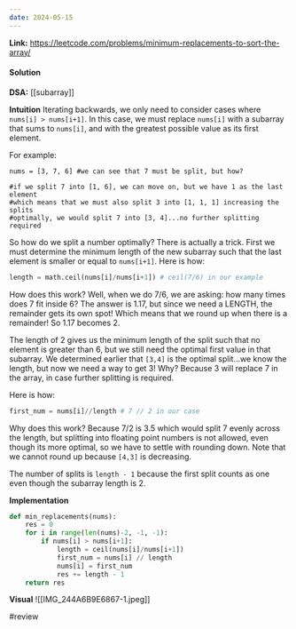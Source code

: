```yaml
---
date: 2024-05-15
---
```

**Link:** https://leetcode.com/problems/minimum-replacements-to-sort-the-array/

#### Solution

**DSA:** [[subarray]]

**Intuition**
Iterating backwards, we only need to consider cases where `nums[i] > nums[i+1]`. In this case, we must replace `nums[i]` with a subarray that sums to `nums[i]`, and with the greatest possible value as its first element.

For example:
```
nums = [3, 7, 6] #we can see that 7 must be split, but how?

#if we split 7 into [1, 6], we can move on, but we have 1 as the last element
#which means that we must also split 3 into [1, 1, 1] increasing the splits
#optimally, we would split 7 into [3, 4]...no further splitting required 

```

So how do we split a number optimally? There is actually a trick. First we must determine the minimum length of the new subarray such that the last element is smaller or equal to `nums[i+1]`. 
Here is how:
```python
length = math.ceil(nums[i]/nums[i+1]) # ceil(7/6) in our example
```

How does this work? Well, when we do 7/6, we are asking: how many times does 7 fit inside 6? The answer is 1.17, but since we need a LENGTH, the remainder gets its own spot! Which means that we round up when there is a remainder! So 1.17 becomes 2. 

The length of 2 gives us the minimum length of the split such that no element is greater than 6, but we still need the optimal first value in that subarray. We determined earlier that `[3,4]` is the optimal split...we know the length, but now we need a way to get 3! Why? Because 3 will replace 7 in the array, in case further splitting is required. 

Here is how:
```python
first_num = nums[i]//length # 7 // 2 in our case
```

Why does this work? Because 7/2 is 3.5 which would split 7 evenly across the length, but splitting into floating point numbers is not allowed, even though its more optimal, so we have to settle with rounding down. Note that we cannot round up because `[4,3]` is decreasing. 

The number of splits is `length - 1` because the first split counts as one even though the subarray length is 2.

**Implementation**
```python
def min_replacements(nums):
	res = 0
	for i in range(len(nums)-2, -1, -1):
		if nums[i] > nums[i+1]:
			length = ceil(nums[i]/nums[i+1])
			first_num = nums[i] // length
			nums[i] = first_num
			res += length - 1
	return res
```

**Visual** 
![[IMG_244A6B9E6867-1.jpeg]]


#review 


